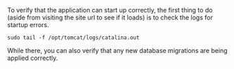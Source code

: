 To verify that the application can start up correctly, the first thing to do (aside from visiting the site url to see
if it loads) is to check the logs for startup errors.

    sudo tail -f /opt/tomcat/logs/catalina.out

While there, you can also verify that any new database migrations are being applied correctly.
